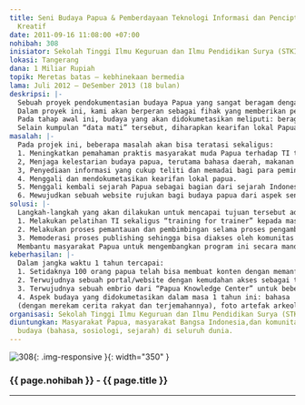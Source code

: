 ```yaml
---
title: Seni Budaya Papua & Pemberdayaan Teknologi Informasi dan Penciptaan Kontent
  Kreatif
date: 2011-09-16 11:08:00 +07:00
nohibah: 308
inisiator: Sekolah Tinggi Ilmu Keguruan dan Ilmu Pendidikan Surya (STKIP Surya)
lokasi: Tangerang
dana: 1 Miliar Rupiah
topik: Meretas batas – kebhinekaan bermedia
lama: Juli 2012 – DeSember 2013 (18 bulan)
deskripsi: |-
  Sebuah proyek pendokumentasian budaya Papua yang sangat beragam dengan melakukan dokumentasi berbasis TI dan menyertakan peran aktif masyarakat lokal sebagai aktor yang paling memahami konteks kebudayaan tersebut. Selain sebagai instrument perekam budaya, dokumentasi tersebut nantinya juga harus bisa diakses dengan menggunakan internet oleh para pemerhati budaya Papua, dari semua kalangan (akademisi, profesional, wartawan).
  Dalam proyek ini, kami akan berperan sebagai fihak yang memberikan pelatihan mengenai TI (terutama penciptaan kontent); menyediakan infra-struktur teknologi informasi dan transfer teknologi bagi masyarakat Papua; melakukan monitoring keberlanjutan program tersebut serta membantu evaluasi dan pengembangan program di kemudian hari.
  Pada tahap awal ini, budaya yang akan didokumetasikan meliputi: beragam bahasa (melalui rekaman audio/video cerita rakyat dan pementasan sandiwara tradisional yang ditransliterasi dan diterjemahkan), arsitektur dan tata letak perumahan, makanan dan obat-obatan tradisional, folklore, permainan tradisonal, artefak arkeologis dan lain sebagainya,
  Selain kumpulan “data mati” tersebut, diharapkan kearifan lokal Papua juga diharapkan bisa digali melalui proyek ini
masalah: |-
  Pada projek ini, beberapa masalah akan bisa teratasi sekaligus:
  1. Meningkatkan pemahaman praktis masyarakat muda Papua terhadap TI terutama yang berkaitan dengan media internet dan kontent kreatif.
  2, Menjaga kelestarian budaya papua, terutama bahasa daerah, makanan dan tumbuhan obat dan cerita rakyat.
  3, Penyediaan informasi yang cukup teliti dan memadai bagi para peminat dan peneliti budaya papua.
  4. Menggali dan mendokumetasikan kearifan lokal papua.
  5. Menggali kembali sejarah Papua sebagai bagian dari sejarah Indonesia
  6. Mewujudkan sebuah website rujukan bagi budaya papua dari aspek seni, budaya, sejarah dan sosial.
solusi: |-
  Langkah-langkah yang akan dilakukan untuk mencapai tujuan tersebut adalah sbb:
  1. Melakukan pelatihan TI sekaligus “training for trainer” kepada masyarakat papua yang akan diterjunkan sebagai pencipta konten
  2. Melakukan proses pemantauan dan pembimbingan selama proses pengambilan data on-site di Papua, dan proses produksi content yang akan dipublish via internet.
  3. Memoderasi proses publishing sehingga bisa diakses oleh komunitas IT yang memerlukan.
  Membantu masyarakat Papua untuk mengembangkan program ini secara mandiri, sehingga program bisa berkembang dan berlanjut meskipun periode projek telah selesai. Proyek ini akan memberi keuntungan kepada masyarakat Papua, masyarakat Bangsa Indonesia,dan komunitas pemerhati budaya (bahasa, sosiologi, sejarah) di seluruh dunia.
keberhasilan: |-
  Dalam jangka waktu 1 tahun tercapai:
  1. Setidaknya 100 orang papua telah bisa membuat konten dengan memanfaatkan teknologi informasi dan mempunyai kemampuan mengajarkan
  2. Terwujudnya sebuah portal/website dengan kemudahan akses sebagai tempat menampung konten yang telah dibuat tersebut. Setidaknya ada 8 kabupaten di Papua yang ikut berpartisipasi dalam dokumentasi budaya ini.
  3. Terwujudnya sebuah embrio dari “Papua Knowledge Center” untuk beberapa aspek.
  4. Aspek budaya yang didokumetasikan dalam masa 1 tahun ini: bahasa
  (dengan merekam cerita rakyat dan terjemahannya), foto artefak arkeologis, dokumetasi obatobatan tradisional dsb.
organisasi: Sekolah Tinggi Ilmu Keguruan dan Ilmu Pendidikan Surya (STKIP Surya)
diuntungkan: Masyarakat Papua, masyarakat Bangsa Indonesia,dan komunitas pemerhati
  budaya (bahasa, sosiologi, sejarah) di seluruh dunia.
---
```


![308](/static/img/hibahcmb/308.png){: .img-responsive }{: width="350" }

### {{ page.nohibah }} - {{ page.title }}

---
